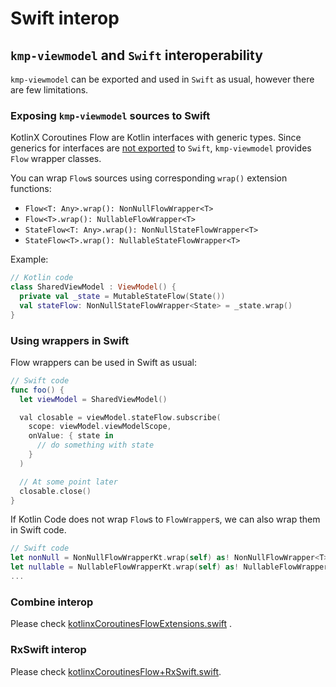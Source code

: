 # Swift interop

## `kmp-viewmodel` and `Swift` interoperability

`kmp-viewmodel` can be exported and used in `Swift` as usual, however there are few limitations.

### Exposing `kmp-viewmodel` sources to Swift

KotlinX Coroutines Flow are Kotlin interfaces with generic types.
Since generics for interfaces
are [not exported](https://kotlinlang.org/docs/reference/native/objc_interop.html#generics)
to `Swift`,
`kmp-viewmodel` provides `Flow` wrapper classes.

You can wrap `Flow`s sources using corresponding `wrap()` extension functions:

- `Flow<T: Any>.wrap(): NonNullFlowWrapper<T>`
- `Flow<T>.wrap(): NullableFlowWrapper<T>`
- `StateFlow<T: Any>.wrap(): NonNullStateFlowWrapper<T>`
- `StateFlow<T>.wrap(): NullableStateFlowWrapper<T>`

Example:

```kotlin
// Kotlin code
class SharedViewModel : ViewModel() {
  private val _state = MutableStateFlow(State())
  val stateFlow: NonNullStateFlowWrapper<State> = _state.wrap()
}
```

### Using wrappers in Swift

Flow wrappers can be used in Swift as usual:

```Swift
// Swift code
func foo() {
  let viewModel = SharedViewModel()

  val closable = viewModel.stateFlow.subscribe(
    scope: viewModel.viewModelScope,
    onValue: { state in
      // do something with state
    }
  )

  // At some point later
  closable.close()
}
```

If Kotlin Code does not wrap `Flow`s to `FlowWrapper`s, we can also wrap them in Swift code.

```Swift
// Swift code
let nonNull = NonNullFlowWrapperKt.wrap(self) as! NonNullFlowWrapper<T>
let nullable = NullableFlowWrapperKt.wrap(self) as! NullableFlowWrapper<T>
...
```

### Combine interop

Please
check [kotlinxCoroutinesFlowExtensions.swift](https://github.com/hoc081098/kmp-viewmodel/blob/master/sample/iosApp/iosApp/Utils/kotlinxCoroutinesFlowExtensions.swift)
.

### RxSwift interop

Please
check [kotlinxCoroutinesFlow+RxSwift.swift](https://github.com/hoc081098/kmp-viewmodel/blob/master/sample/iosApp/iosApp-RxSwift/Utils/kotlinxCoroutinesFlow%2BRxSwift.swift).
